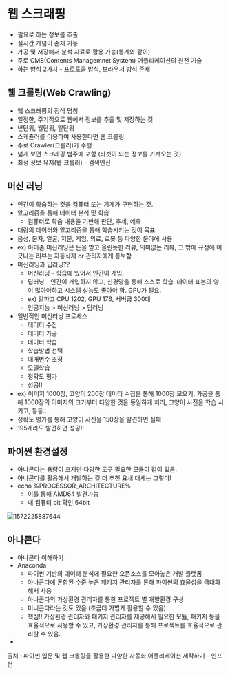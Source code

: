 # 웹 스크래핑

- 필요로 하는 정보를 추출
- 실시간 개념이 존재 가능
- 가공 및 저장해서 분석 자료로 활용 가능(통계와 같이)
- 주로 CMS(Contents Managemnet System) 어플리케이션의 원천 기술
- 하는 방식 2가지 - 프로토콜 방식, 브라우저 방식 존재



## 웹 크롤링(Web Crawling)

- 웹 스크래핑의 정식 명칭
- 일정한, 주기적으로 웹에서 정보를 추출 및 저장하는 것
- 년단위, 월단위, 일단위
- 스케쥴러를 이용하여 사용한다면 웹 크롤링
- 주로 Crawler(크롤러)가 수행
- 넓게 보면 스크래핑 범주에 포함 (타겟이 되는 정보를 가져오는 것)
- 최정 정보 유지(웹 크롤러) - 검색엔진



## 머신 러닝

- 인간이 학습하는 것을 컴퓨터 또는 기계가 구현하는 것.
- 알고리즘을 통해 데이터 분석 및 학습 
  - 컴퓨터로 학습 내용을 기반해 판단, 추세, 예측
- 대량의 데이터와 알고리즘을 통해 학습시키는 것이 목표
- 음성, 문자, 얼굴, 지문, 게임, 의료, 로봇 등 다양한 분야에 사용
- ex) 아마존 머신러닝은 돈을 받고 올린듯한 리뷰, 의미없는 리뷰, 그 밖에 규정에 어긋나는 리뷰는 자동삭제 or 관리자에게 통보함
- 머신러닝과 딥러닝??
  - 머신러닝 - 학습에 있어서 인간이 개입.
  - 딥러닝 - 인간이 개입하지 않고, 신경망을 통해 스스로 학습, 데이터 표본의 양이 많아야하고 시스템 성능도 좋아야 함. GPU가 필요.
  - ex) 알파고 CPU 1202, GPU 176, 서버급 300대
  - 인공지능 > 머신러닝 > 딥러닝
- 일반적인 머신러닝 프로세스
  - 데이터 수집
  - 데이터 가공
  - 데이터 학습
  - 학습방법 선택
  - 매개변수 조정
  - 모델학습
  - 정확도 평가
  - 성공!!
- ex) 이미지 1000장, 고양이 200장 데이터 수집을 통해 1000장 모으기, 가공을 통해 1000장의 이미지의 크기부터 다양한 것을 동일하게 처리, 고양이 사진을 학습 시키고, 등등..
- 정확도 평가를 통해 고양이 사진을 150장을 발견하면 실패
- 195개라도 발견하면 성공!!



## 파이썬 환경설정

- 아나콘다는 용량이 크지만 다양한 도구 필요한 모듈이 같이 있음.
- 아나콘다를 활용해서 개발하는 걸 더 추천 요새 대세는 그렇다!
- echo %PROCESSOR_ARCHITECTURE%
  - 이를 통해 AMD64 발견가능 
  - 내 컴퓨터 bit 확인 64bit

![1572225887644](C:\Users\multicampus\AppData\Roaming\Typora\typora-user-images\1572225887644.png)





## 아나콘다

- 아나콘다 이해하기
- Anaconda
  - 파이썬 기반의 데이터 분석에 필요한 오픈소스를 모아놓은 개발 플랫폼
  - 아나콘다에 폰함된 수준 높은 패키지 관리자를 톤해 파이썬의 효율성을 극대화해서 사용
  - 아나콘다의 가상환경 관리자를 통한 프로젝트 별 개발환경 구성
  - 미니콘다라는 것도 있음 (조금더 가볍게 활용할 수 있음)
  - 핵심!! 가상환경 관리자와 패키지 관리자를 제공해서 필요한 모듈, 패키지 등을 효율적으로 사용할 수 있고, 가상환경 관리자를 통해 프로젝트를 효율적으로 관리할 수 있음.
- 

출처 : 파이썬 입문 및 웹 크롤링을 활용한 다양한 자동화 어플리케이션 제작하기 - 인프런
